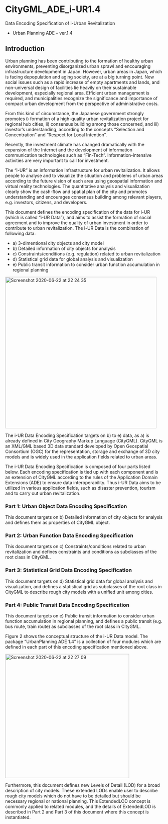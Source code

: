 # CityGML_ADE_i-UR1.4

Data Encoding Specification of i-Urban Revitalization
- Urban Planning ADE –
ver.1.4

## Introduction
Urban planning has been contributing to the formation of healthy urban environments, preventing disorganized urban sprawl and encouraging infrastructure development in Japan. However, urban areas in Japan, which is facing depopulation and aging society, are at a big turning point. New social issues such as a rapid increase of empty apartments and lands, and non-universal design of facilities lie heavily on their sustainable development, especially regional area. Efficient urban management is required, and municipalities recognize the significance and importance of compact urban development from the perspective of administrative costs.

From this kind of circumstance, the Japanese government strongly promotes i) formation of a high-quality urban revitalization project for regional hub cities, ii) consensus building among those concerned, and iii) investor’s understanding, according to the concepts “Selection and Concentration” and “Respect for Local Intention”.

Recently, the investment climate has changed dramatically with the expansion of the Internet and the development of information communication technologies such as “Fin-Tech”. Information-intensive activities are very important to call for investment.

The “i-UR” is an information infrastructure for urban revitalization. It allows people to analyse and to visualize the situation and problems of urban areas according to the future vision of each area using geospatial information and virtual reality technologies. The quantitative analysis and visualization clearly show the cash-flow and spatial plan of the city and promotes understanding and encourages consensus building among relevant players, e.g. investors, citizens, and developers.

This document defines the encoding specification of the data for i-UR (which is called “i-UR Data”), and aims to assist the formation of social agreement and to improve the quality of urban investment in order to contribute to urban revitalization.
The i-UR Data is the combination of following data:

- a)	3-dimentional city objects and city model
- b)	Detailed information of city objects for analysis
- c)	Constraints/conditions (e.g. regulation) related to urban revitalization
- d)	Statistical grid data for global analysis and visualization 
- e)	Public transit information to consider urban function accumulation in regional planning

<img width="482" alt="Screenshot 2020-06-22 at 22 24 35" src="https://user-images.githubusercontent.com/67227808/85292663-38ac3680-b4d7-11ea-8b63-6c341d3d27b1.png">

The i-UR Data Encoding Specification targets on b) to e) data, as a) is already defined in City Geography Markup Language (CityGML). CityGML is an XML/GML based 3D data standard developed by Open Geospatial Consortium (OGC) for the representation, storage and exchange of 3D city models and is widely used in the application fields related to urban areas.

The i-UR Data Encoding Specification is composed of four parts listed below. Each encoding specification is tied up with each component and is an extension of CityGML according to the rules of the Application Domain Extensions (ADE) to ensure data interoperability. Thus i-UR Data aims to be utilized in various application fields, such as disaster prevention, tourism and to carry out urban revitalization.

### Part 1: Urban Object Data Encoding Specification
This document targets on b) Detailed information of city objects for analysis and defines them as properties of CityGML object.
### Part 2: Urban Function Data Encoding Specification	
This document targets on c) Constraints/conditions related to urban revitalization and defines constraints and conditions as subclasses of the root class in CityGML.
### Part 3: Statistical Grid Data Encoding Specification
This document targets on d) Statistical grid data for global analysis and visualization, and defines a statistical grid as subclasses of the root class in CityGML to describe rough city models with a unified unit among cities. 
### Part 4: Public Transit Data Encoding Specification
This document targets on e) Public transit information to consider urban function accumulation in regional planning, and defines a public transit (e.g. bus route, train route) as subclasses of the root class in CityGML.

Figure 2 shows the conceptual structure of the i-UR Data model. The package “UrbanPlanning ADE 1.4” is a collection of four modules which are defined in each part of this encoding specification mentioned above.

<img width="395" alt="Screenshot 2020-06-22 at 22 27 09" src="https://user-images.githubusercontent.com/67227808/85292890-888afd80-b4d7-11ea-8dc5-f191eafb8cef.png">

Furthermore, this document defines new Levels of Detail (LOD) for a broad description of city models. These extended LODs enable user to describe rough city models which do not have to be detailed but should be necessary regional or national planning. This ExtendedLOD concept is commonly applied to related modules, and the details of ExtendedLOD is described in Part 2 and Part 3 of this document where this concept is instantiated.
